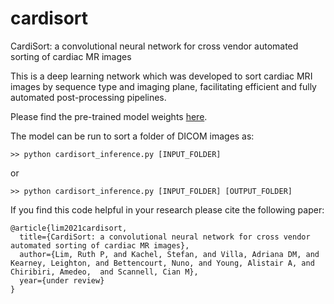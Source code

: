 # cardisort
CardiSort: a convolutional neural network for cross vendor automated sorting of cardiac MR images

This is a deep learning network which was developed to sort cardiac MRI images by sequence type and imaging plane, facilitating efficient and fully automated post-processing pipelines.

Please find the pre-trained model weights [here](https://emckclac-my.sharepoint.com/:u:/g/personal/k1633520_kcl_ac_uk/EZ-7bZsMOCxEuCrCsoa7o2sBpBSJvuaHn9mIsgktnbvjvA?e=gCgzdh).

The model can be run to sort a folder of DICOM images as:

    >> python cardisort_inference.py [INPUT_FOLDER] 
or    

    >> python cardisort_inference.py [INPUT_FOLDER] [OUTPUT_FOLDER]


If you find this code helpful in your research please cite the following paper:
```
@article{lim2021cardisort,
  title={CardiSort: a convolutional neural network for cross vendor automated sorting of cardiac MR images},
  author={Lim, Ruth P, and Kachel, Stefan, and Villa, Adriana DM, and Kearney, Leighton, and Bettencourt, Nuno, and Young, Alistair A, and Chiribiri, Amedeo,  and Scannell, Cian M},
  year={under review}
}
```
